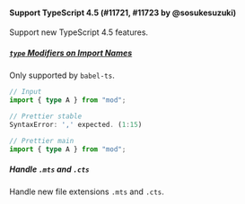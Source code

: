 #### Support TypeScript 4.5 (#11721, #11723 by @sosukesuzuki)

Support new TypeScript 4.5 features.

##### [`type` Modifiers on Import Names](https://devblogs.microsoft.com/typescript/announcing-typescript-4-5-beta/#type-on-import-names)

Only supported by `babel-ts`.

<!-- prettier-ignore -->
```ts
// Input
import { type A } from "mod";

// Prettier stable
SyntaxError: ',' expected. (1:15)

// Prettier main
import { type A } from "mod";

```

##### Handle `.mts` and `.cts`

Handle new file extensions `.mts` and `.cts`.
